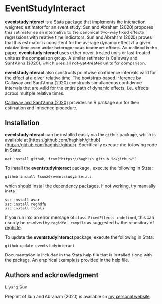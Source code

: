 # EventStudyInteract

**eventstudyinteract** is a Stata package that implements the interaction weighted estimator for an event study.  Sun and Abraham (2020) proposes this estimator as an alternative to the canonical two-way fixed effects regressions with relative time indicators.  Sun and Abraham (2020) proves that this estimator is consistent for the average dynamic effect at a given relative time even under heterogeneous treatment effects.  As outlined in the paper, **eventstudyinteract** uses either never-treated units or last-treated units as the comparison group. A similar estimator is Callaway and Sant'Anna (2020), which uses all not-yet-treated units for comparison.  

**eventstudyinteract** also constructs pointwise confidence intervals valid for the effect at a given relative time.  The bootstrap-based inference by Callaway and Sant'Anna (2020) constructs simultaneous confidence intervals that are valid for the entire path of dynamic effects, i.e., effects across multiple relative times.  

[Callaway and Sant'Anna (2020)](https://bcallaway11.github.io/did/) provides an R package `did`  for their estimation and inference procedure.

## Installation
**eventstudyinteract** can be installed easily via the `github` package, which is available at [https://github.com/haghish/github](https://github.com/haghish/github).  Specifically execute the following code in Stata:

`net install github, from("https://haghish.github.io/github/")`

To install the **eventstudyinteract** package , execute the following in Stata:

`github install lsun20/eventstudyinteract`

which should install the dependency packages.  If not working, try manually install

`ssc install avar`  
`ssc install reghdfe`  
`ssc install ftools`  

If you run into an error message of `class FixedEffects undefined`, this can usually be resolved by `reghdfe, compile` as suggested by the repository of [reghdfe](https://github.com/sergiocorreia/reghdfe/issues/181).

To update the **eventstudyinteract**  package, execute the following in Stata:

`github update eventstudyinteract`

Documentation is included in the Stata help file that is installed along with the package.  An empirical example is provided in the help file.

## Authors and acknowledgment
Liyang Sun

Preprint of Sun and Abraham (2020) is available on [my personal website](https://lsun20.github.io/event_studies_paper.pdf).